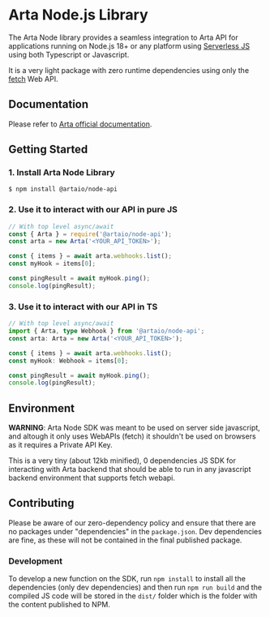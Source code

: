 Arta Node.js Library
===

The Arta Node library provides a seamless integration to Arta API for applications running on Node.js 18+ or any platform using [Serverless JS](https://www.cloudflare.com/learning/serverless/serverless-javascript/) using both Typescript or Javascript.

It is a very light package with zero runtime dependencies using only the [fetch](https://developer.mozilla.org/en-US/docs/Web/API/Fetch_API) Web API.

## Documentation

Please refer to [Arta official documentation](https://api-reference.arta.io/).


## Getting Started

### 1. Install Arta Node Library

```
$ npm install @artaio/node-api
```

### 2. Use it to interact with our API in pure JS
```js
// With top level async/await
const { Arta } = require('@artaio/node-api');
const arta = new Arta('<YOUR_API_TOKEN>');

const { items } = await arta.webhooks.list();
const myHook = items[0];

const pingResult = await myHook.ping();
console.log(pingResult);
```

### 3. Use it to interact with our API in TS
```ts
// With top level async/await
import { Arta, type Webhook } from '@artaio/node-api';
const arta: Arta = new Arta('<YOUR_API_TOKEN>');

const { items } = await arta.webhooks.list();
const myHook: Webhook = items[0];

const pingResult = await myHook.ping();
console.log(pingResult);
```

## Environment
**WARNING**: Arta Node SDK was meant to be used on server side javascript, and altough it only uses WebAPIs (fetch) it shouldn't be used on browsers as it requires a Private API Key.

This is a very tiny (about 12kb minified), 0 dependencies JS SDK for interacting with Arta backend that should be able to run in any javascript backend environment that supports fetch webapi.

## Contributing

Please be aware of our zero-dependency policy and ensure that there are no packages under "dependencies" in the `package.json`. Dev dependencies are fine, as these will not be contained in the final published package.

### Development
To develop a new function on the SDK, run `npm install` to install all the dependencies (only dev dependencies) and then run `npm run build` and the compiled JS code will be stored in the `dist/` folder which is the folder with the content published to NPM.

